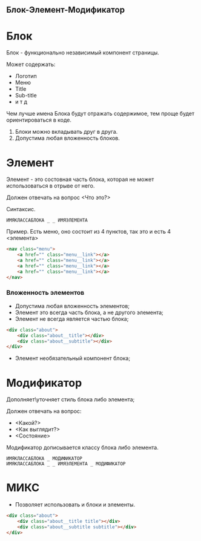 ## Блок-Элемент-Модификатор

# Блок
Блок - функционально независимый компонент страницы.

Может содержать:
- Логотип
- Меню
- Title
- Sub-title
- и т д

Чем лучше имена Блока будут отражать содержимое, тем проще будет ориентироваться в коде.

1. Блоки можно вкладывать друг в друга.
2. Допустима любая вложенность блоков.

# Элемент
Элемент - это состовная часть блока, которая не может использоваться в отрыве от него.

Должен отвечать на вопрос <Что это?> 

Синтаксис.
```
ИМЯКЛАССАБЛОКА _ _ ИМЯЭЛЕМЕНТА
```

Пример.
Есть меню, оно состоит из 4 пунктов, так это и есть 4 <элемента>

```html
<nav class="menu">
    <a href="" class="menu__link"></a>
    <a href="" class="menu__link"></a>
    <a href="" class="menu__link"></a>
    <a href="" class="menu__link"></a>
</nav>
```

### Вложенность элементов
 
- Допустима любая вложенность элементов;
- Элемент это всегда часть блока, а не другого элемента;
- Элемент не всегда является частью блока;

```html
<div class="about">
    <div class="about__title"></div>
    <div class="about__subtitle"></div>
</div>
```

- Элемент необязательный компонент блока;

# Модификатор

Дополняет\уточняет стиль блока либо элемента;

Должен отвечать на вопрос:
- <Какой?> 
- <Как выглядит?>
- <Состояние>

Модификатор дописывается классу блока либо элемента.

```
ИМЯКЛАССАБЛОКА _ МОДИФИКАТОР
ИМЯКЛАССАБЛОКА _ _ ИМЯЭЛЕМЕНТА _ МОДИФИКАТОР
```

# МИКС

- Позволяет использовать и блоки и элементы.

```html
<div class="about">
    <div class="about__title title"></div>
    <div class="about__subtitle subtitle"></div>
</div>
```